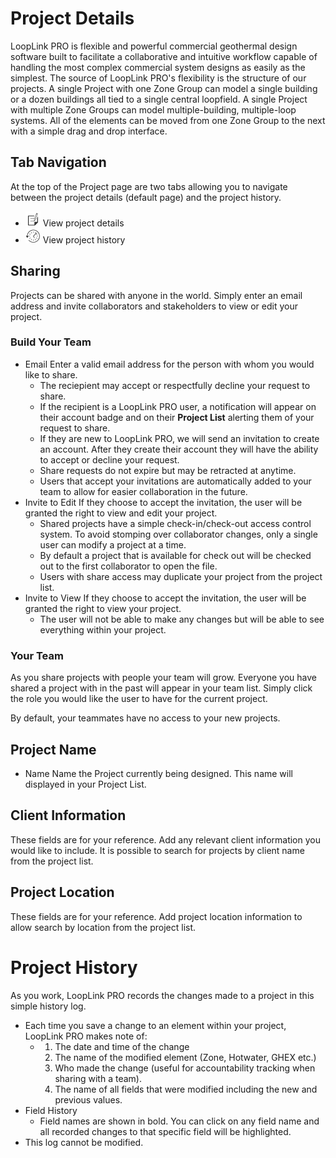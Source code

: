 # Project Details

LoopLink PRO is flexible and powerful commercial geothermal design software built to facilitate a collaborative and intuitive workflow capable of handling the most complex commercial system designs as easily as the simplest. The source of LoopLink PRO's flexibility is the structure of our projects. A single Project with one Zone Group can model a single building or a dozen buildings all tied to a single central loopfield. A single Project with multiple Zone Groups can model multiple-building, multiple-loop systems. All of the elements can be moved from one Zone Group to the next with a simple drag and drop interface.

## Tab Navigation
At the top of the Project page are two tabs allowing you to navigate between the project details (default page) and the project history.

* <span class="icon_def">![Project Details](img/project_details.png "Project Details")</span> View project details
* <span class="icon_def">![Project History](img/project_history.png "Project History")</span> View project history

## Sharing

Projects can be shared with anyone in the world. Simply enter an email address and invite collaborators and stakeholders to view or edit your project.

### Build Your Team

* <span class="term">Email</span> Enter a valid email address for the person with whom you would like to share.
	* The reciepient may accept or respectfully decline your request to share.
	* If the recipient is a LoopLink PRO user, a notification will appear on their account badge and on their **Project List** alerting them of your request to share.
	* If they are new to LoopLink PRO, we will send an invitation to create an account. After they create their account they will have the ability to accept or decline your request.
	* Share requests do not expire but may be retracted at anytime.
	* Users that accept your invitations are automatically added to your team to allow for easier collaboration in the future.
* <span class="term">Invite to Edit</span> If they choose to accept the invitation, the user will be granted the right to view and edit your project.
	* Shared projects have a simple check-in/check-out access control system. To avoid stomping over collaborator changes, only a single user can modify a project at a time.
	* By default a project that is available for check out will be checked out to the first collaborator to open the file.
	* Users with share access may duplicate your project from the project list.
* <span class="term">Invite to View</span> If they choose to accept the invitation, the user will be granted the right to view your project.
	* The user will not be able to make any changes but will be able to see everything within your project.
	
### Your Team

As you share projects with people your team will grow.  Everyone you have shared a project with in the past will appear in your team list. Simply click the role you would like the user to have for the current project.

By default, your teammates have no access to your new projects.

## Project Name

* <span class="term">Name</span> Name the Project currently being designed. This name will displayed in your Project List.

## Client Information

These fields are for your reference. Add any relevant client information you would like to include. It is possible to search for projects by client name from the project list.

## Project Location

These fields are for your reference. Add project location information to allow search by location from the project list.

# Project History
As you work, LoopLink PRO records the changes made to a project in this simple history log.

* Each time you save a change to an element within your project, LoopLink PRO makes note of:
	* 	1. The date and time of the change
	 	2. The name of the modified element (Zone, Hotwater, GHEX etc.)
	 	3. Who made the change (useful for accountability tracking when sharing with a team).
	 	4. The name of all fields that were modified including the new and previous values.
* <span class="term">Field History</span>
	* Field names are shown in bold. You can click on any field name and all recorded changes to that specific field will be highlighted.
* This log cannot be modified.